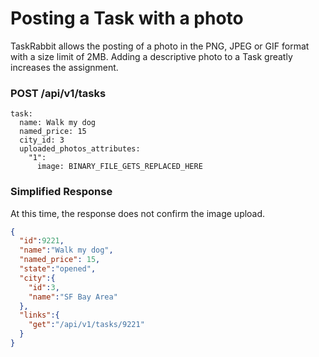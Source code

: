 # Posting a Task with a photo

TaskRabbit allows the posting of a photo in the PNG, JPEG or GIF format with a size limit of 2MB.
Adding a descriptive photo to a Task greatly increases the assignment.

### POST /api/v1/tasks

```
task:
  name: Walk my dog
  named_price: 15
  city_id: 3
  uploaded_photos_attributes:
    "1":
      image: BINARY_FILE_GETS_REPLACED_HERE
```

### Simplified Response

At this time, the response does not confirm the image upload.

```json
{
  "id":9221,
  "name":"Walk my dog",
  "named_price": 15,
  "state":"opened",
  "city":{
    "id":3,
    "name":"SF Bay Area"
  },
  "links":{
    "get":"/api/v1/tasks/9221"
  }
}
```